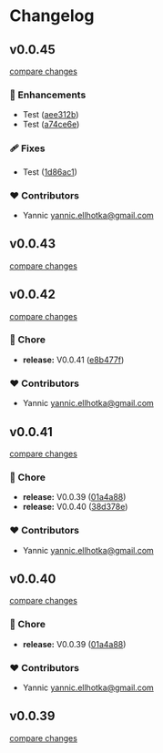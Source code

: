 # Changelog


## v0.0.45

[compare changes](https://github.com/YannicEl/vue-useForm/compare/v0.0.43...v0.0.45)

### 🚀 Enhancements

- Test ([aee312b](https://github.com/YannicEl/vue-useForm/commit/aee312b))
- Test ([a74ce6e](https://github.com/YannicEl/vue-useForm/commit/a74ce6e))

### 🩹 Fixes

- Test ([1d86ac1](https://github.com/YannicEl/vue-useForm/commit/1d86ac1))

### ❤️  Contributors

- Yannic <yannic.ellhotka@gmail.com>

## v0.0.43

[compare changes](https://github.com/YannicEl/vue-useForm/compare/v0.0.42...v0.0.43)

## v0.0.42

[compare changes](https://github.com/YannicEl/vue-useForm/compare/v0.0.41...v0.0.42)

### 🏡 Chore

- **release:** V0.0.41 ([e8b477f](https://github.com/YannicEl/vue-useForm/commit/e8b477f))

### ❤️  Contributors

- Yannic <yannic.ellhotka@gmail.com>

## v0.0.41

[compare changes](https://github.com/YannicEl/vue-useForm/compare/@vuetils/vue-useform@0.0.40...v0.0.41)

### 🏡 Chore

- **release:** V0.0.39 ([01a4a88](https://github.com/YannicEl/vue-useForm/commit/01a4a88))
- **release:** V0.0.40 ([38d378e](https://github.com/YannicEl/vue-useForm/commit/38d378e))

### ❤️  Contributors

- Yannic <yannic.ellhotka@gmail.com>

## v0.0.40

[compare changes](https://github.com/YannicEl/vue-useForm/compare/@vuetils/vue-useform@0.0.40...v0.0.40)

### 🏡 Chore

- **release:** V0.0.39 ([01a4a88](https://github.com/YannicEl/vue-useForm/commit/01a4a88))

### ❤️  Contributors

- Yannic <yannic.ellhotka@gmail.com>

## v0.0.39

[compare changes](https://github.com/YannicEl/vue-useForm/compare/@vuetils/vue-useform@0.0.40...v0.0.39)

